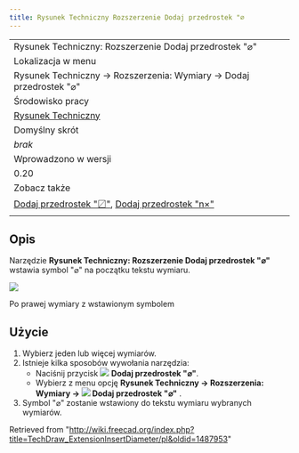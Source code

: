 ```yaml
---
title: Rysunek Techniczny Rozszerzenie Dodaj przedrostek "⌀
---
```

|  |
| --- |
| Rysunek Techniczny: Rozszerzenie Dodaj przedrostek "⌀" |
| Lokalizacja w menu |
| Rysunek Techniczny → Rozszerzenia: Wymiary → Dodaj przedrostek "⌀" |
| Środowisko pracy |
| [Rysunek Techniczny](/TechDraw_Workbench/pl "TechDraw Workbench/pl") |
| Domyślny skrót |
| *brak* |
| Wprowadzono w wersji |
| 0.20 |
| Zobacz także |
| [Dodaj przedrostek "〼"](/TechDraw_ExtensionInsertSquare/pl "TechDraw ExtensionInsertSquare/pl"), [Dodaj przedrostek "n×"](/TechDraw_ExtensionInsertRepetition/pl "TechDraw ExtensionInsertRepetition/pl") |
|  |

## Opis

Narzędzie **Rysunek Techniczny: Rozszerzenie Dodaj przedrostek "⌀"** wstawia symbol "⌀" na początku tekstu wymiaru.

![](/images/TechDraw_ExtensionInsertDiameterExample.png)

Po prawej wymiary z wstawionym symbolem

## Użycie

1. Wybierz jeden lub więcej wymiarów.
2. Istnieje kilka sposobów wywołania narzędzia:
   * Naciśnij przycisk ![](/images/TechDraw_ExtensionInsertDiameter.svg) **Dodaj przedrostek "⌀"**.
   * Wybierz z menu opcję **Rysunek Techniczny → Rozszerzenia: Wymiary → ![](/images/TechDraw_ExtensionInsertDiameter.svg) Dodaj przedrostek "⌀"** .
3. Symbol "⌀" zostanie wstawiony do tekstu wymiaru wybranych wymiarów.

Retrieved from "<http://wiki.freecad.org/index.php?title=TechDraw_ExtensionInsertDiameter/pl&oldid=1487953>"